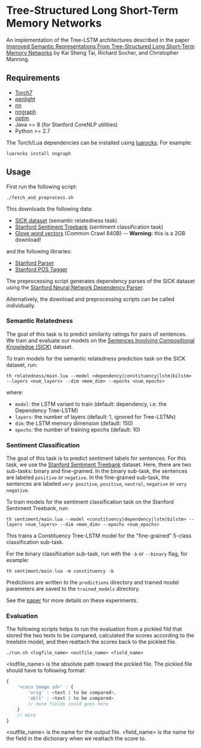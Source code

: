 Tree-Structured Long Short-Term Memory Networks
===============================================

An implementation of the Tree-LSTM architectures described in the paper 
[Improved Semantic Representations From Tree-Structured Long Short-Term Memory
Networks](http://arxiv.org/abs/1503.00075) by Kai Sheng Tai, Richard Socher, and 
Christopher Manning.

## Requirements

- [Torch7](https://github.com/torch/torch7)
- [penlight](https://github.com/stevedonovan/Penlight)
- [nn](https://github.com/torch/nn)
- [nngraph](https://github.com/torch/nngraph)
- [optim](https://github.com/torch/optim)
- Java >= 8 (for Stanford CoreNLP utilities)
- Python >= 2.7

The Torch/Lua dependencies can be installed using [luarocks](http://luarocks.org). For example:

```
luarocks install nngraph
```

## Usage

First run the following script:

```
./fetch_and_preprocess.sh
```

This downloads the following data:

  - [SICK dataset](http://alt.qcri.org/semeval2014/task1/index.php?id=data-and-tools) (semantic relatedness task)
  - [Stanford Sentiment Treebank](http://nlp.stanford.edu/sentiment/index.html) (sentiment classification task)
  - [Glove word vectors](http://nlp.stanford.edu/projects/glove/) (Common Crawl 840B) -- **Warning:** this is a 2GB download!

and the following libraries:

  - [Stanford Parser](http://nlp.stanford.edu/software/lex-parser.shtml)
  - [Stanford POS Tagger](http://nlp.stanford.edu/software/tagger.shtml)

The preprocessing script generates dependency parses of the SICK dataset using the
[Stanford Neural Network Dependency Parser](http://nlp.stanford.edu/software/nndep.shtml).

Alternatively, the download and preprocessing scripts can be called individually.

### Semantic Relatedness

The goal of this task is to predict similarity ratings for pairs of sentences. We train and evaluate our models on the [Sentences Involving Compositional Knowledge (SICK)](http://alt.qcri.org/semeval2014/task1/index.php?id=data-and-tools) dataset.

To train models for the semantic relatedness prediction task on the SICK dataset,
run:

```
th relatedness/main.lua --model <dependency|constituency|lstm|bilstm> --layers <num_layers> --dim <mem_dim> --epochs <num_epochs>
```

where:

  - `model`: the LSTM variant to train (default: dependency, i.e. the Dependency Tree-LSTM)
  - `layers`: the number of layers (default: 1, ignored for Tree-LSTMs)
  - `dim`: the LSTM memory dimension (default: 150)
  - `epochs`: the number of training epochs (default: 10)

### Sentiment Classification

The goal of this task is to predict sentiment labels for sentences. For this task, we use the [Stanford Sentiment Treebank](http://nlp.stanford.edu/sentiment/index.html) dataset. Here, there are two sub-tasks: binary and fine-grained. In the binary sub-task, the sentences are labeled `positive` or `negative`. In the fine-grained sub-task, the sentences are labeled `very positive`, `positive`, `neutral`, `negative` or `very negative`.

To train models for the sentiment classification task on the Stanford Sentiment Treebank, run:

```
th sentiment/main.lua --model <constituency|dependency|lstm|bilstm> --layers <num_layers> --dim <mem_dim> --epochs <num_epochs>
```

This trains a Constituency Tree-LSTM model for the "fine-grained" 5-class classification sub-task.

For the binary classification sub-task, run with the `-b` or `--binary` flag, for example:

```
th sentiment/main.lua -m constituency -b
```

Predictions are written to the `predictions` directory and trained model parameters are saved to the `trained_models` directory.

See the [paper](http://arxiv.org/abs/1503.00075) for more details on these experiments.

### Evaluation
The following scripts helps to run the evaluation from a pickled fild that stored the two texts to be compared, calculated the scores according to the treelstm model, and then reattach the scores back to the pickled file.
```
./run.sh <logfile_name> <outfile_name> <field_name>
```

<lodfile_name> is the absolute path toward the pickled file. The pickled file should have to following format:
```javascript
{
    '<coco image id>' : {
        'orig' : <text 1 to be compared>,
        'ablt' : <text 2 to be compared>
        // more fields could goes here
    }
    // more
}
```

<outfile_name> is the name for the output file.
<field_name>   is the name for the field in the dictionary when we reattach the score to.
